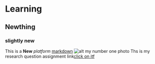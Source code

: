 # Learning 
## Newthing
### slightly new
This is a **New** *platform*
[markdown](https://www.markdownguide.org/cheat-sheet)
![alt my number  one photo](https://mdg.imgix.net/assets/images/book-cover.jpg?auto=format&fit=clip&q=40&w=108iII0)
Ths is my research question assignment link[click on  itf](https://drive.google.com/drive/folders/1lGwQy0-Fbp0fc1HoHDoyODfbPT_FiwBM?usp=drive_link)
